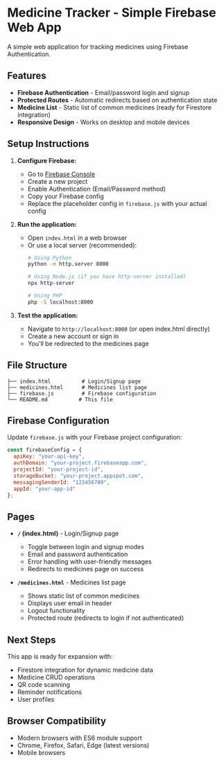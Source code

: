 # Medicine Tracker - Simple Firebase Web App

A simple web application for tracking medicines using Firebase Authentication.

## Features

- **Firebase Authentication** - Email/password login and signup
- **Protected Routes** - Automatic redirects based on authentication state
- **Medicine List** - Static list of common medicines (ready for Firestore integration)
- **Responsive Design** - Works on desktop and mobile devices

## Setup Instructions

1. **Configure Firebase:**
   - Go to [Firebase Console](https://console.firebase.google.com/)
   - Create a new project
   - Enable Authentication (Email/Password method)
   - Copy your Firebase config
   - Replace the placeholder config in `firebase.js` with your actual config

2. **Run the application:**
   - Open `index.html` in a web browser
   - Or use a local server (recommended):
     ```bash
     # Using Python
     python -m http.server 8000
     
     # Using Node.js (if you have http-server installed)
     npx http-server
     
     # Using PHP
     php -S localhost:8000
     ```

3. **Test the application:**
   - Navigate to `http://localhost:8000` (or open index.html directly)
   - Create a new account or sign in
   - You'll be redirected to the medicines page

## File Structure

```
├── index.html          # Login/Signup page
├── medicines.html      # Medicines list page
├── firebase.js         # Firebase configuration
└── README.md          # This file
```

## Firebase Configuration

Update `firebase.js` with your Firebase project configuration:

```javascript
const firebaseConfig = {
  apiKey: "your-api-key",
  authDomain: "your-project.firebaseapp.com",
  projectId: "your-project-id",
  storageBucket: "your-project.appspot.com",
  messagingSenderId: "123456789",
  appId: "your-app-id"
};
```

## Pages

- **`/` (index.html)** - Login/Signup page
  - Toggle between login and signup modes
  - Email and password authentication
  - Error handling with user-friendly messages
  - Redirects to medicines page on success

- **`/medicines.html`** - Medicines list page
  - Shows static list of common medicines
  - Displays user email in header
  - Logout functionality
  - Protected route (redirects to login if not authenticated)

## Next Steps

This app is ready for expansion with:
- Firestore integration for dynamic medicine data
- Medicine CRUD operations
- QR code scanning
- Reminder notifications
- User profiles

## Browser Compatibility

- Modern browsers with ES6 module support
- Chrome, Firefox, Safari, Edge (latest versions)
- Mobile browsers
